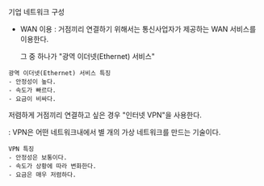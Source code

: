 기업 네트워크 구성
* WAN 이용
: 거점끼리 연결하기 위해서는 통신사업자가 제공하는 WAN 서비스를 이용한다.
  
  그 중 하나가 "광역 이더넷(Ethernet) 서비스"
```
광역 이더넷(Ethernet) 서비스 특징
- 안정성이 높다.
- 속도가 빠르다.
- 요금이 비싸다.
```

저렴하게 거점끼리 연결하고 싶은 경우 "인터넷 VPN"을 사용한다.

: VPN은 어떤 네트워크내에서 별 개의 가상 네트워크를 만드는 기술이다.
```
VPN 특징
- 안정성은 보통이다.
- 속도가 상황에 따라 변화한다.
- 요금은 매우 저렴하다.
```
